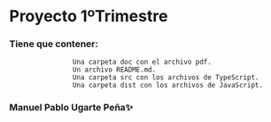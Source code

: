 # Proyecto 1ºTrimestre


### Tiene que contener:
                    Una carpeta doc con el archivo pdf.
                    Un archivo README.md.
                    Una carpeta src con los archivos de TypeScript.
                    Una carpeta dist con los archivos de JavaScript.

                    
                   
### Manuel Pablo Ugarte Peña✨
